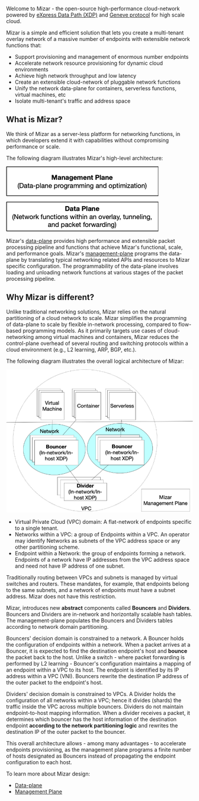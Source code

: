 Welcome to Mizar - the open-source high-performance cloud-network powered by [ eXpress Data Path (XDP)](https://prototype-kernel.readthedocs.io/en/latest/networking/XDP/) and [Geneve protocol](https://tools.ietf.org/html/draft-ietf-nvo3-geneve-08) for high scale cloud.

Mizar is a simple and efficient solution that lets you create a multi-tenant overlay network of a massive number of endpoints with extensible network functions that:

* Support provisioning and management of enormous number endpoints
* Accelerate network resource provisioning for dynamic cloud environments
* Achieve high network throughput and low latency
* Create an extensible cloud-network of pluggable network functions
* Unify the network data-plane for containers, serverless functions, virtual machines, etc
* Isolate multi-tenant's traffic and address space

## What is Mizar?

We think of Mizar as a server-less platform for networking functions, in which developers extend it with capabilities without compromising performance or scale.

The following diagram illustrates Mizar's high-level architecture:

![Mizar Overview](design/png/overall_mgmt_dp.png)

Mizar's [data-plane](design/dp_overview.md) provides high performance and extensible packet processing pipeline and functions that achieve Mizar's functional, scale, and performance goals. Mizar's [management-plane](design/mp_overview.md) programs the data-plane by translating typical networking related APIs and resources to Mizar specific configuration. The programmability of the data-plane involves loading and unloading network functions at various stages of the packet processing pipeline.

## Why Mizar is different?

Unlike traditional networking solutions, Mizar relies on the natural partitioning of a cloud network to scale. Mizar simplifies the programming of data-plane to scale by flexible in-network processing, compared to flow-based programming models. As it primarily targets use cases of cloud-networking among virtual machines and containers, Mizar reduces the control-plane overhead of several routing and switching protocols within a cloud environment (e.g., L2 learning, ARP, BGP, etc.).

The following diagram illustrates the overall logical architecture of Mizar:

![Mizar Overview](design/png/Mizar.png)

* Virtual Private Cloud (VPC) domain: A flat-network of endpoints specific to a single tenant.
* Networks within a VPC: a group of Endpoints within a VPC. An operator may identify Networks as subnets of the VPC address space or any other partitioning scheme.
* Endpoint within a Network: the group of endpoints forming a network. Endpoints of a network have IP addresses from the VPC address space and need not have IP address of one subnet.

Traditionally routing between VPCs and subnets is managed by virtual switches and routers. These mandates, for example, that endpoints belong to the same subnets, and a network of endpoints must have a subnet address. Mizar does not have this restriction.

Mizar, introduces new **abstract** components called **Bouncers** and **Dividers**. Bouncers and Dividers are in-network and horizontally scalable hash tables. The management-plane populates the Bouncers and Dividers tables according to network domain partitioning.

Bouncers' decision domain is constrained to a network. A Bouncer holds the configuration of endpoints within a network. When a packet arrives at a Bouncer, it is expected to find the destination endpoint's host and __bounce__ the packet back to the host. Unlike a switch - where packet forwarding is performed by L2 learning - Bouncer's configuration maintains a mapping of an endpoint within a VPC to its host. The endpoint is identified by its IP address within a VPC (VNI). Bouncers rewrite the destination IP address of the outer packet to the endpoint's host.

Dividers' decision domain is constrained to VPCs. A Divider holds the configuration of all networks within a VPC; hence it divides (shards) the traffic inside the VPC across multiple bouncers. Dividers do not maintain endpoint-to-host mapping information. When a divider receives a packet, it determines which bouncer has the host information of the destination endpoint **according to the network partitioning logic** and rewrites the destination IP of the outer packet to the bouncer.

This overall architecture allows - among many advantages - to accelerate endpoints provisioning, as the management plane programs a finite number of hosts designated as Bouncers instead of propagating the endpoint configuration to each host.


To learn more about Mizar design:

* [Data-plane](design/dp_overview.md)
* [Management Plane](design/mp_overview.md)
